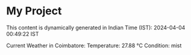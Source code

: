 # My Project

This content is dynamically generated in Indian Time (IST): 2024-04-04 00:49:22 IST


Current Weather in Coimbatore:
Temperature: 27.88 °C
Condition: mist
